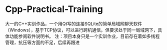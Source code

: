 # Cpp-Practical-Training
大一的C++实训作品，一个用Qt写的连接SQLite的简单局域网聊天软件（Windows），基于TCP协议，可以进行跨机通信，但要求处于同一局域网下，具体功能参阅软件说明书。
注：项目本身只是一个实训作业，目前存在着如多线程管理，抗压等方面的不足，后续再跟进
